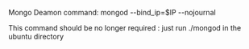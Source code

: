 Mongo Deamon command: mongod --bind_ip=$IP --nojournal


This command should be no longer required : just run ./mongod in the ubuntu directory
